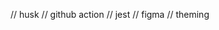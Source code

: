 // husk
// github action
// jest
// figma
// theming

<!-- revisar tudo -->
<!-- form n ta funcional -->
<!-- calendario n ta funcional -->
